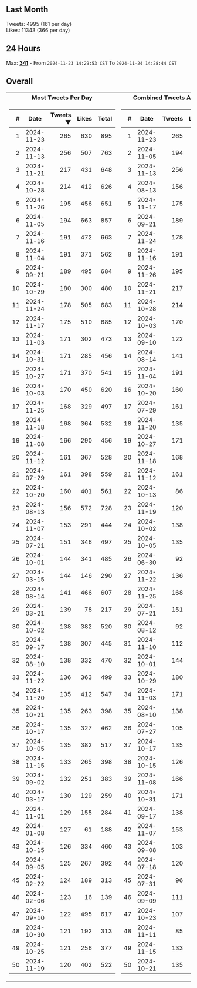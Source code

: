 ## Last Month
Tweets: 4995 (161 per day)\
Likes: 11343 (366 per day)

## 24 Hours
Max: [**341**](../misc/most-tweets_24-hr.csv) - From `2024-11-23 14:29:53 CST` To `2024-11-24 14:28:44 CST`

## Overall
<table>
<tr><th>Most Tweets Per Day</th><th>Combined Tweets And Likes</th></tr><tr><td>


|#|Date|Tweets ▼|Likes|Total|
|--:|--|--:|--:|--:|
|1|2024-11-23|265|630|895|
|2|2024-11-13|256|507|763|
|3|2024-11-21|217|431|648|
|4|2024-10-28|214|412|626|
|5|2024-11-26|195|456|651|
|6|2024-11-05|194|663|857|
|7|2024-11-16|191|472|663|
|8|2024-11-04|191|371|562|
|9|2024-09-21|189|495|684|
|10|2024-10-29|180|300|480|
|11|2024-11-24|178|505|683|
|12|2024-11-17|175|510|685|
|13|2024-11-03|171|302|473|
|14|2024-10-31|171|285|456|
|15|2024-10-27|171|370|541|
|16|2024-10-03|170|450|620|
|17|2024-11-25|168|329|497|
|18|2024-11-18|168|364|532|
|19|2024-11-08|166|290|456|
|20|2024-11-12|161|367|528|
|21|2024-07-29|161|398|559|
|22|2024-10-20|160|401|561|
|23|2024-08-13|156|572|728|
|24|2024-11-07|153|291|444|
|25|2024-07-21|151|346|497|
|26|2024-10-01|144|341|485|
|27|2024-03-15|144|146|290|
|28|2024-08-14|141|466|607|
|29|2024-03-21|139|78|217|
|30|2024-10-02|138|382|520|
|31|2024-09-17|138|307|445|
|32|2024-08-10|138|332|470|
|33|2024-11-22|136|363|499|
|34|2024-11-20|135|412|547|
|35|2024-10-21|135|263|398|
|36|2024-10-17|135|327|462|
|37|2024-10-05|135|382|517|
|38|2024-11-15|133|265|398|
|39|2024-09-02|132|251|383|
|40|2024-03-17|130|129|259|
|41|2024-11-01|129|155|284|
|42|2024-01-08|127|61|188|
|43|2024-10-15|126|334|460|
|44|2024-09-05|125|267|392|
|45|2024-02-22|124|189|313|
|46|2024-02-06|123|16|139|
|47|2024-09-10|122|495|617|
|48|2024-10-30|121|192|313|
|49|2024-10-25|121|256|377|
|50|2024-11-19|120|402|522|

</td><td>


|#|Date|Tweets|Likes|Total ▼|
|--:|--|--:|--:|--:|
|1|2024-11-23|265|630|895|
|2|2024-11-05|194|663|857|
|3|2024-11-13|256|507|763|
|4|2024-08-13|156|572|728|
|5|2024-11-17|175|510|685|
|6|2024-09-21|189|495|684|
|7|2024-11-24|178|505|683|
|8|2024-11-16|191|472|663|
|9|2024-11-26|195|456|651|
|10|2024-11-21|217|431|648|
|11|2024-10-28|214|412|626|
|12|2024-10-03|170|450|620|
|13|2024-09-10|122|495|617|
|14|2024-08-14|141|466|607|
|15|2024-11-04|191|371|562|
|16|2024-10-20|160|401|561|
|17|2024-07-29|161|398|559|
|18|2024-11-20|135|412|547|
|19|2024-10-27|171|370|541|
|20|2024-11-18|168|364|532|
|21|2024-11-12|161|367|528|
|22|2024-10-13|86|438|524|
|23|2024-11-19|120|402|522|
|24|2024-10-02|138|382|520|
|25|2024-10-05|135|382|517|
|26|2024-06-30|92|413|505|
|27|2024-11-22|136|363|499|
|28|2024-11-25|168|329|497|
|29|2024-07-21|151|346|497|
|30|2024-08-12|92|404|496|
|31|2024-11-10|112|375|487|
|32|2024-10-01|144|341|485|
|33|2024-10-29|180|300|480|
|34|2024-11-03|171|302|473|
|35|2024-08-10|138|332|470|
|36|2024-07-27|105|359|464|
|37|2024-10-17|135|327|462|
|38|2024-10-15|126|334|460|
|39|2024-11-08|166|290|456|
|40|2024-10-31|171|285|456|
|41|2024-09-17|138|307|445|
|42|2024-11-07|153|291|444|
|43|2024-09-08|103|341|444|
|44|2024-07-18|120|312|432|
|45|2024-07-31|96|325|421|
|46|2024-09-09|111|304|415|
|47|2024-10-23|107|297|404|
|48|2024-11-11|85|314|399|
|49|2024-11-15|133|265|398|
|50|2024-10-21|135|263|398|

</td><tr>
</table>

